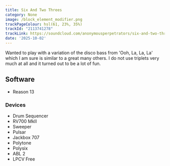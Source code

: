 ```yaml
---
title: Six And Two Threes
category: None
image: /block_element_modifier.png
trackPageColour: hsl(61, 23%, 35%)
trackId: "2113741278"
trackLink: https://soundcloud.com/anonymousperpetrators/six-and-two-threes
date: '2025-10-02'
---
```


Wanted to play with a variation of the disco bass from 'Ooh, La, La, La' which I am sure is similar to a great many others. I do not use triplets very much at all and it turned out to be a lot of fun.

## Software
- Reason 13 
### Devices
- Drum Sequencer
- RV700 MkII
- Sweeper
- Pulsar
- Jackbox 707
- Polytone
- Polysix
- ABL 2
- LPCV Free

